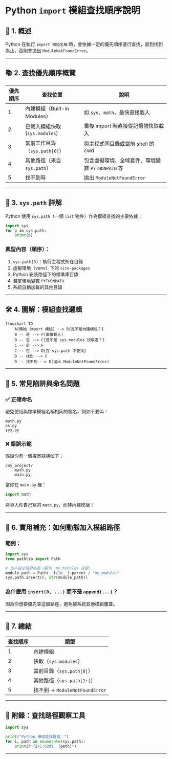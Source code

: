 # Python `import` 模組查找順序說明

## 📘 1. 概述

Python 在執行 `import 模組名稱` 時，會依據一定的優先順序進行查找，直到找到為止，否則會拋出 `ModuleNotFoundError`。

---

## 📚 2. 查找優先順序概覽

| 優先順序 | 查找位置                     | 說明                                             |
|----------|------------------------------|--------------------------------------------------|
| 1        | 內建模組（Built-in Modules） | 如 `sys`、`math`，最快直接載入                  |
| 2        | 已載入模組快取 (`sys.modules`) | 重複 import 時直接從記憶體快取載入               |
| 3        | 當前工作目錄（`sys.path[0]`） | 與主程式同目錄或當前 shell 的 cwd                |
| 4        | 其他路徑（來自 `sys.path`）   | 包含虛擬環境、全域套件、環境變數 `PYTHONPATH` 等 |
| 5        | 找不到時                     | 拋出 `ModuleNotFoundError`                       |

---

## 🧪 3. `sys.path` 詳解

Python 使用 `sys.path`（一個 `list` 物件）作為模組查找的主要依據：

```python
import sys
for p in sys.path:
    print(p)
```

### 典型內容（順序）：
1. `sys.path[0]`：執行主程式所在目錄
2. 虛擬環境（venv）下的 `site-packages`
3. Python 安裝路徑下的標準庫目錄
4. 自定環境變數 `PYTHONPATH`
5. 系統自動加載的其他目錄

---

## 🛠️ 4. 圖解：模組查找邏輯

```mermaid
flowchart TD
    A(開始 import 模組) --> B{是不是內建模組？}
    B -- 是 --> F(直接載入)
    B -- 否 --> C{是不是 sys.modules 快取過？}
    C -- 是 --> F
    C -- 否 --> D{在 sys.path 中查找}
    D -- 找到 --> F
    D -- 找不到 --> E(拋出 ModuleNotFoundError)
```

---

## 🧨 5. 常見陷阱與命名問題

### ✅ 正確命名
避免使用與標準模組名稱相同的檔名，例如不要叫：

```
math.py
os.py
sys.py
```

### ❌ 錯誤示範

假設你有一個檔案結構如下：

```
/my_project/
    math.py
    main.py
```

當你在 `main.py` 裡：

```python
import math
```

將導入你自己寫的 `math.py`，而非內建模組！

---

## 🧵 6. 實用補充：如何動態加入模組路徑

### 範例：
```python
import sys
from pathlib import Path

# 加入指定相對路徑（範例：my_modules 目錄）
module_path = Path(__file__).parent / "my_modules"
sys.path.insert(0, str(module_path))
```

### 為什麼用 `insert(0, ...)` 而不是 `append(...)`？
因為你想要優先查這個路徑，避免被系統其他模組覆蓋。

---

## 🧾 7. 總結

| 查找順序 | 類型                             |
|----------|----------------------------------|
| 1        | 內建模組                         |
| 2        | 快取（`sys.modules`）            |
| 3        | 當前目錄（`sys.path[0]`）        |
| 4        | 其他路徑（`sys.path[1:]`）       |
| 5        | 找不到 → `ModuleNotFoundError` |

---

## 📎 附錄：查找路徑觀察工具

```python
import sys

print("Python 模組查找路徑：")
for i, path in enumerate(sys.path):
    print(f"{i+1:02d}. {path}")
```

---
